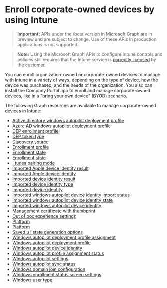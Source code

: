 # Enroll corporate-owned devices by using Intune> **Important:** APIs under the /beta version in Microsoft Graph are in preview and are subject to change. Use of these APIs in production applications is not supported.> **Note:** Using the Microsoft Graph APIs to configure Intune controls and policies still requires that the Intune service is [correctly licensed](https://www.microsoft.com/en-us/cloud-platform/microsoft-intune-pricing) by the customer.You can enroll organization-owned or corporate-owned devices to manage with Intune in a variety of ways, depending on the type of device, how the device was purchased, and the needs of the organization. You also can install the Company Portal app to enroll and manage corporate-owned devices, like in a "bring your own device" (BYOD) scenario.The following Graph resources are available to manage corporate-owned devices in Intune:- [Active directory windows autopilot deployment profile](intune_enrollment_activedirectorywindowsautopilotdeploymentprofile.md)- [Azure AD windows autopilot deployment profile](intune_enrollment_azureadwindowsautopilotdeploymentprofile.md)- [DEP enrollment profile](intune_corpenrollment_depenrollmentprofile.md)- [DEP token type](intune_enrollment_deptokentype.md)- [Discovery source](intune_corpenrollment_discoverysource.md)- [Enrollment profile](intune_corpenrollment_enrollmentprofile.md)- [Enrollment state](intune_corpenrollment_enrollmentstate.md)- [Enrollment state](intune_enrollment_enrollmentstate.md)- [I tunes pairing mode](intune_corpenrollment_itunespairingmode.md)- [Imported Apple device identity result](intune_corpenrollment_importedappledeviceidentityresult.md)- [Imported Apple device identity](intune_corpenrollment_importedappledeviceidentity.md)- [Imported device identity result](intune_enrollment_importeddeviceidentityresult.md)- [Imported device identity type](intune_enrollment_importeddeviceidentitytype.md)- [Imported device identity](intune_enrollment_importeddeviceidentity.md)- [Imported windows autopilot device identity import status](intune_enrollment_importedwindowsautopilotdeviceidentityimportstatus.md)- [Imported windows autopilot device identity state](intune_enrollment_importedwindowsautopilotdeviceidentitystate.md)- [Imported windows autopilot device identity](intune_enrollment_importedwindowsautopilotdeviceidentity.md)- [Management certificate with thumbprint](intune_corpenrollment_managementcertificatewiththumbprint.md)- [Out of box experience settings](intune_enrollment_outofboxexperiencesettings.md)- [Platform](intune_corpenrollment_platform.md)- [Platform](intune_enrollment_platform.md)- [Saved u i state generation options](intune_enrollment_saveduistategenerationoptions.md)- [Windows autopilot deployment profile assignment](intune_enrollment_windowsautopilotdeploymentprofileassignment.md)- [Windows autopilot deployment profile](intune_enrollment_windowsautopilotdeploymentprofile.md)- [Windows autopilot device identity](intune_enrollment_windowsautopilotdeviceidentity.md)- [Windows autopilot profile assignment status](intune_enrollment_windowsautopilotprofileassignmentstatus.md)- [Windows autopilot settings](intune_enrollment_windowsautopilotsettings.md)- [Windows autopilot sync status](intune_enrollment_windowsautopilotsyncstatus.md)- [Windows domain join configuration](intune_enrollment_windowsdomainjoinconfiguration.md)- [Windows enrollment status screen settings](intune_enrollment_windowsenrollmentstatusscreensettings.md)- [Windows user type](intune_enrollment_windowsusertype.md)